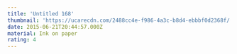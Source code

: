 ```yaml
---
title: 'Untitled 168'
thumbnail: 'https://ucarecdn.com/2488cc4e-f986-4a3c-b8d4-ebbbf0d2368f/'
date: 2015-06-21T20:44:57.000Z
material: Ink on paper
rating: 4
---
```

